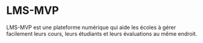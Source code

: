 # LMS-MVP
LMS-MVP est une plateforme numérique qui aide les écoles à gérer facilement leurs cours, leurs étudiants et leurs évaluations au même endroit.
